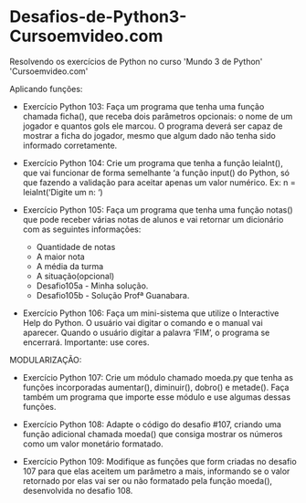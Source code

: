 # Desafios-de-Python3-Cursoemvideo.com
 Resolvendo os exercícios de Python no curso 'Mundo 3 de Python' 'Cursoemvideo.com'

 Aplicando funções:

 * Exercício Python 103: Faça um programa que tenha uma função chamada ficha(), que receba dois parâmetros opcionais: o nome de um jogador e quantos gols ele marcou. O programa deverá ser capaz de mostrar a ficha do jogador, mesmo que algum dado não tenha sido informado corretamente.

 * Exercício Python 104: Crie um programa que tenha a função leiaInt(), que vai funcionar de forma semelhante ‘a função input() do Python, só que fazendo a validação para aceitar apenas um valor numérico. Ex: n = leiaInt(‘Digite um n: ‘)

 * Exercício Python 105: Faça um programa que tenha uma função notas() que pode receber várias notas de alunos e vai retornar um dicionário com as seguintes informações:

    - Quantidade de notas
    - A maior nota
    - A média da turma
    - A situação(opcional)

    * Desafio105a - Minha solução.
    * Desafio105b - Solução Profª Guanabara.

 * Exercício Python 106: Faça um mini-sistema que utilize o Interactive Help do Python. O usuário vai digitar o comando e o manual vai aparecer. Quando o usuário digitar a palavra ‘FIM’, o programa se encerrará. Importante: use cores.
 

 MODULARIZAÇÃO:
 
 * Exercício Python 107: Crie um módulo chamado moeda.py que tenha as funções incorporadas aumentar(), diminuir(), dobro() e metade(). Faça também um programa que importe esse módulo e use algumas dessas funções. 

* Exercício Python 108: Adapte o código do desafio #107, criando uma função adicional chamada moeda() que consiga mostrar os números como um valor monetário formatado.

* Exercício Python 109: Modifique as funções que form criadas no desafio 107 para que elas aceitem um parâmetro a mais, informando se o valor retornado por elas vai ser ou não formatado pela função moeda(), desenvolvida no desafio 108.
